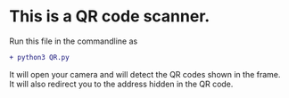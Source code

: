 # This is a QR code scanner.
Run this file in the commandline as 
```diff 
+ python3 QR.py 
```
It will open your camera and will detect the QR codes shown in the frame. <br/>
It will also redirect you to the address hidden in the QR code.
